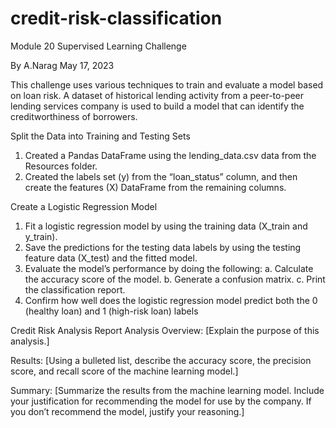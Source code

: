 # credit-risk-classification
Module 20 Supervised Learning Challenge

By A.Narag May 17, 2023

This challenge uses various techniques to train and evaluate a model based on loan risk. A dataset of historical lending activity from a peer-to-peer lending services company is used to build a model that can identify the creditworthiness of borrowers.

Split the Data into Training and Testing Sets
1. Created a Pandas DataFrame using the lending_data.csv data from the Resources folder.
2. Created the labels set (y) from the “loan_status” column, and then create the features (X) DataFrame from the remaining columns.

Create a Logistic Regression Model
1. Fit a logistic regression model by using the training data (X_train and y_train).
2. Save the predictions for the testing data labels by using the testing feature data (X_test) and the fitted model.
3. Evaluate the model’s performance by doing the following:
    a. Calculate the accuracy score of the model.
    b. Generate a confusion matrix.
    c. Print the classification report.
4. Confirm how well does the logistic regression model predict both the 0 (healthy loan) and 1 (high-risk loan) labels

Credit Risk Analysis Report
Analysis Overview: 
[Explain the purpose of this analysis.]

Results: 
[Using a bulleted list, describe the accuracy score, the precision score, and recall score of the machine learning model.]

Summary: 
[Summarize the results from the machine learning model. Include your justification for recommending the model for use by the company. If you don’t recommend the model, justify your reasoning.]

